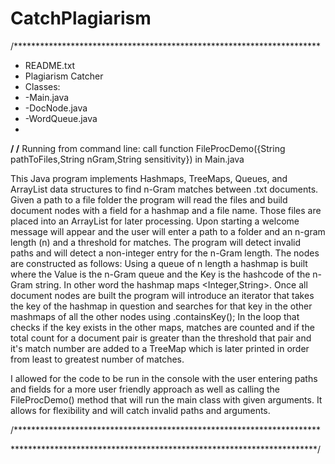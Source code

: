 # CatchPlagiarism


/**********************************************************************
 *  README.txt                                                   
 *  Plagiarism Catcher
 *  Classes:
 *  -Main.java
 *  -DocNode.java
 *  -WordQueue.java
 *  
 **********************************************************************/
<Chris Szafranski>
/**********************************************************************
Running from command line: call function FileProcDemo({String pathToFiles,String nGram,String sensitivity}) in Main.java 

This Java program implements Hashmaps, TreeMaps, Queues, and ArrayList data structures to find n-Gram matches between .txt documents. 
Given a path to a file folder the program will read the files and build document nodes with a field for a hashmap and a file name. 
Those files are placed into an ArrayList for later processing. 
Upon starting a welcome message will appear and the user will enter a path to a folder and an n-gram length (n) and a threshold for matches. 
The program will detect invalid paths and will detect a non-integer entry for the n-Gram length. 
The nodes are constructed as follows:
Using a queue of n length a hashmap is built where the Value is the n-Gram queue and the Key is the hashcode of the n-Gram string. 
In other word the hashmap maps <Integer,String>. 
Once all document nodes are built the program will introduce an iterator that takes the key of the hashmap in 
question and searches for that key in the other mashmaps of all the other nodes using .containsKey();
In the loop that checks if the key exists in the other maps, 
matches are counted and if the total count for a document pair is greater than the threshold that pair and it's match number
are added to a TreeMap which is later printed in order from least to greatest number of matches. 


I allowed for the code to be run in the console with the user entering paths and fields for a more user 
friendly approach as well as calling the FileProcDemo() method that will run the main class with given arguments. 
It allows for flexibility and will catch invalid paths and arguments. 



/**********************************************************************
 
 **********************************************************************/

